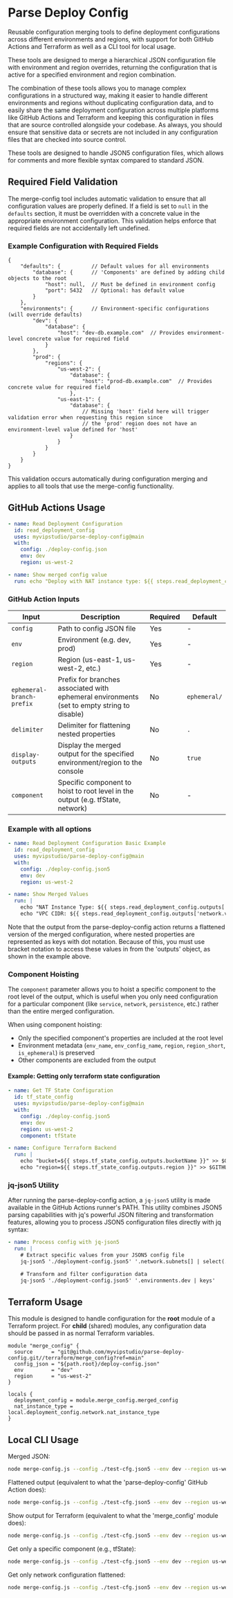 # Parse Deploy Config

Reusable configuration merging tools to define deployment configurations across different environments and regions, with
support for both GitHub Actions and Terraform as well as a CLI tool for local usage.

These tools are designed to merge a hierarchical JSON configuration file with environment and region overrides,
returning the configuration that is active for a specified environment and region combination.

The combination of these tools allows you to manage complex configurations in a structured way, making it easier to
handle different environments and regions without duplicating configuration data, and to easily share the same
deployment configuration across multiple platforms like GitHub Actions and Terraform and keeping this configuration
in files that are source controlled alongside your codebase. As always, you should ensure that sensitive data or secrets
are not included in any configuration files that are checked into source control.

These tools are designed to handle JSON5 configuration files, which allows for comments and more flexible syntax
compared to standard JSON.

## Required Field Validation

The merge-config tool includes automatic validation to ensure that all configuration values are properly defined. If a
field is set to `null` in the `defaults` section, it must be overridden with a concrete value in the appropriate
environment configuration. This validation helps enforce that required fields are not accidentally left undefined.

### Example Configuration with Required Fields

```json5
{
    "defaults": {          // Default values for all environments
        "database": {      // 'Components' are defined by adding child objects to the root
            "host": null,  // Must be defined in environment config
            "port": 5432   // Optional: has default value
        }
    },
    "environments": {      // Environment-specific configurations (will override defaults)
        "dev": {
            "database": {
                "host": "dev-db.example.com"  // Provides environment-level concrete value for required field
            }
        },
        "prod": {
            "regions": {
                "us-west-2": {
                    "database": {
                        "host": "prod-db.example.com"  // Provides concrete value for required field
                    },
                "us-east-1": {
                    "database": {
                        // Missing 'host' field here will trigger validation error when requesting this region since
                        // the 'prod' region does not have an environment-level value defined for 'host'
                    }
                }
            }
        }
    }
}
```
This validation occurs automatically during configuration merging and applies to all tools that use the merge-config
functionality.


## GitHub Actions Usage

```yaml
- name: Read Deployment Configuration
  id: read_deployment_config
  uses: myvipstudio/parse-deploy-config@main
  with:
    config: ./deploy-config.json
    env: dev
    region: us-west-2

- name: Show merged config value
  run: echo "Deploy with NAT instance type: ${{ steps.read_deployment_config.outputs['network.nat_instance_type'] }}"
```

### GitHub Action Inputs

| Input                     | Description                                                                                     | Required | Default      |
|---------------------------|-------------------------------------------------------------------------------------------------|----------|--------------|
| `config`                  | Path to config JSON file                                                                        | Yes      | -            |
| `env`                     | Environment (e.g. dev, prod)                                                                    | Yes      | -            |
| `region`                  | Region (us-east-1, us-west-2, etc.)                                                             | Yes      | -            |
| `ephemeral-branch-prefix` | Prefix for branches associated with ephemeral environments (set to empty string to disable)     | No       | `ephemeral/` |
| `delimiter`               | Delimiter for flattening nested properties                                                      | No       | `.`          |
| `display-outputs`         | Display the merged output for the specified environment/region to the console                   | No       | `true`       |
| `component`               | Specific component to hoist to root level in the output (e.g. tfState, network)                 | No       | -            |


### Example with all options

```yaml
- name: Read Deployment Configuration Basic Example
  id: read_deployment_config
  uses: myvipstudio/parse-deploy-config@main
  with:
    config: ./deploy-config.json5
    env: dev
    region: us-west-2

- name: Show Merged Values
  run: |
    echo "NAT Instance Type: ${{ steps.read_deployment_config.outputs['network.nat_instance_type'] }}"
    echo "VPC CIDR: ${{ steps.read_deployment_config.outputs['network.vpc_cidr'] }}"
```

Note that the output from the parse-deploy-config action returns a flattened version of the merged configuration, where
nested properties are represented as keys with dot notation. Because of this, you must use bracket notation to access
these values in from the 'outputs' object, as shown in the example above.

### Component Hoisting

The `component` parameter allows you to hoist a specific component to the root level of the output, which is useful when
you only need configuration for a particular component (like `service`, `network`, `persistence`, etc.) rather than the
entire merged configuration.

When using component hoisting:
- Only the specified component's properties are included at the root level
- Environment metadata (`env_name`, `env_config_name`, `region`, `region_short`, `is_ephemeral`) is preserved
- Other components are excluded from the output

#### Example: Getting only terraform state configuration

```yaml
- name: Get TF State Configuration
  id: tf_state_config
  uses: myvipstudio/parse-deploy-config@main
  with:
    config: ./deploy-config.json5
    env: dev
    region: us-west-2
    component: tfState

- name: Configure Terraform Backend
  run: |
    echo "bucket=${{ steps.tf_state_config.outputs.bucketName }}" >> $GITHUB_OUTPUT
    echo "region=${{ steps.tf_state_config.outputs.region }}" >> $GITHUB_OUTPUT
```

### jq-json5 Utility

After running the parse-deploy-config action, a `jq-json5` utility is made available in the GitHub Actions runner's PATH.
This utility combines JSON5 parsing capabilities with jq's powerful JSON filtering and transformation features, allowing
you to process JSON5 configuration files directly with jq syntax:

```yaml
- name: Process config with jq-json5
  run: |
    # Extract specific values from your JSON5 config file
    jq-json5 './deployment-config.json5' '.network.subnets[] | select(.type == "public")'

    # Transform and filter configuration data
    jq-json5 './deployment-config.json5' '.environments.dev | keys'
```


## Terraform Usage

This module is designed to handle configuration for the **root** module of a Terraform project. For **child** (shared)
modules, any configuration data should be passed in as normal Terraform variables.

```hcl
module "merge_config" {
  source      = "git@github.com/myvipstudio/parse-deploy-config.git//terraform/merge_config?ref=main"
  config_json = "${path.root}/deploy-config.json"
  env         = "dev"
  region      = "us-west-2"
}

locals {
  deployment_config = module.merge_config.merged_config
  nat_instance_type = local.deployment_config.network.nat_instance_type
}
```


## Local CLI Usage

Merged JSON:
```sh
node merge-config.js --config ./test-cfg.json5 --env dev --region us-west-2 --output json
```

Flattened output (equivalent to what the 'parse-deploy-config' GitHub Action does):
```sh
node merge-config.js --config ./test-cfg.json5 --env dev --region us-west-2 --output flatten
```

Show output for Terraform (equivalent to what the 'merge_config' module does):
```sh
node merge-config.js --config ./test-cfg.json5 --env dev --region us-west-2 --output json --terraform
```

Get only a specific component (e.g., tfState):
```sh
node merge-config.js --config ./test-cfg.json5 --env dev --region us-west-2 --component tfState
```

Get only network configuration flattened:
```sh
node merge-config.js --config ./test-cfg.json5 --env dev --region us-west-2 --component network --output flatten
```

